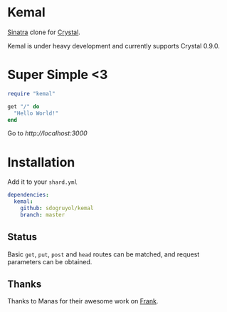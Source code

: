 # Kemal

[Sinatra](http://www.sinatrarb.com/) clone for [Crystal](http://www.crystal-lang.org).

Kemal is under heavy development and currently supports Crystal 0.9.0.

# Super Simple <3

```ruby
require "kemal"

get "/" do
  "Hello World!"
end
```

Go to *http://localhost:3000*

# Installation

Add it to your ```shard.yml```

```yml
dependencies:
  kemal:
    github: sdogruyol/kemal
    branch: master
```

## Status

Basic `get`, `put`, `post` and `head` routes can be matched, and request parameters can be obtained.

## Thanks

Thanks to Manas for their awesome work on [Frank](https://github.com/manastech/frank).
